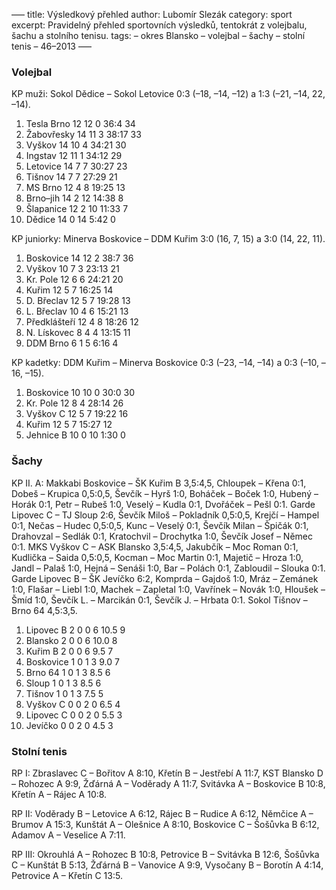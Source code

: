 –––
title: Výsledkový přehled
author: Lubomír Slezák
category: sport
excerpt: Pravidelný přehled sportovních výsledků, tentokrát z volejbalu, šachu a stolního tenisu.
tags:
– okres Blansko
– volejbal
– šachy
– stolní tenis
– 46–2013
–––

### Volejbal

KP muži: Sokol Dědice – Sokol Letovice 0:3 (–18, –14, –12) a 1:3 (–21, –14, 22, –14).

1. Tesla Brno 12 12 0 36:4 34
2. Žabovřesky 14 11 3 38:17 33
3. Vyškov 14 10 4 34:21 30
4. Ingstav 12 11 1 34:12 29
5. Letovice 14 7 7 30:27 23
6. Tišnov 14 7 7 27:29 21
7. MS Brno 12 4 8 19:25 13
8. Brno–jih 14 2 12 14:38 8
9. Šlapanice 12 2 10 11:33 7
10. Dědice 14 0 14 5:42 0

KP juniorky: Minerva Boskovice – DDM Kuřim 3:0 (16, 7, 15) a 3:0 (14, 22, 11).

1. Boskovice 14 12 2 38:7 36
2. Vyškov 10 7 3 23:13 21
3. Kr. Pole 12 6 6 24:21 20
4. Kuřim 12 5 7 16:25 14
5. D. Břeclav 12 5 7 19:28 13
6. L. Břeclav 10 4 6 15:21 13
7. Předklášteří 12 4 8 18:26 12
8. N. Lískovec 8 4 4 13:15 11
9. DDM Brno 6 1 5 6:16 4

KP kadetky: DDM Kuřim – Minerva Boskovice 0:3 (–23, –14, –14) a 0:3 (–10, –16, –15).

1. Boskovice 10 10 0 30:0 30
2. Kr. Pole 12 8 4 28:14 26
3. Vyškov C 12 5 7 19:22 16
4. Kuřim 12 5 7 15:27 12
5. Jehnice B 10 0 10 1:30 0

### Šachy 

KP II. A: Makkabi Boskovice – ŠK Kuřim B 3,5:4,5, Chloupek – Křena 0:1, Dobeš – Krupica 0,5:0,5, Ševčík – Hyrš 1:0, Boháček – Boček 1:0, Hubený – Horák 0:1, Petr – Rubeš 1:0, Veselý – Kudla 0:1, Dvořáček – Pešl 0:1. Garde Lipovec C – TJ Sloup 2:6, Ševčík Miloš – Pokladník 0,5:0,5, Krejčí – Hampel 0:1, Nečas – Hudec 0,5:0,5, Kunc – Veselý 0:1, Ševčík Milan – Špičák 0:1, Drahovzal – Sedlák 0:1, Kratochvil – Drochytka 1:0, Ševčík Josef – Němec 0:1. MKS Vyškov C – ASK Blansko 3,5:4,5, Jakubčík – Moc Roman 0:1, Kudlička – Saida 0,5:0,5, Kocman – Moc Martin 0:1, Majetič – Hroza 1:0, Jandl – Palaš 1:0, Hejná – Senáši 1:0, Bar – Polách 0:1, Zabloudil – Slouka 0:1. Garde Lipovec B – ŠK Jevíčko 6:2, Komprda – Gajdoš 1:0, Mráz – Zemánek 1:0, Flašar – Liebl 1:0, Machek – Zapletal 1:0, Vavřínek – Novák 1:0, Hloušek – Šmíd 1:0, Ševčík L. – Marcikán 0:1, Ševčík J. – Hrbata 0:1. Sokol Tišnov – Brno 64 4,5:3,5.

1. Lipovec B 2 0 0 6 10.5 9
2. Blansko 2 0 0 6 10.0 8
3. Kuřim B 2 0 0 6 9.5 7
4. Boskovice 1 0 1 3 9.0 7
5. Brno 64 1 0 1 3 8.5 6
6. Sloup 1 0 1 3 8.5 6
7. Tišnov 1 0 1 3 7.5 5
8. Vyškov C 0 0 2 0 6.5 4
9. Lipovec C 0 0 2 0 5.5 3
10. Jevíčko 0 0 2 0 4.5 3

### Stolní tenis 

RP I: Zbraslavec C – Bořitov A 8:10, Křetín B – Jestřebí A 11:7, KST Blansko D – Rohozec A 9:9, Žďárná A – Voděrady A 11:7, Svitávka A – Boskovice B 10:8, Křetín A – Rájec A 10:8. 

RP II: Voděrady B – Letovice A 6:12, Rájec B – Rudice A 6:12, Němčice A – Brumov A 15:3, Kunštát A – Olešnice A 8:10, Boskovice C – Šošůvka B 6:12, Adamov A – Veselice A 7:11. 

RP III: Okrouhlá A – Rohozec B 10:8, Petrovice B – Svitávka B 12:6, Šošůvka C – Kunštát B 5:13, Žďárná B – Vanovice A 9:9, Vysočany B – Borotín A 4:14, Petrovice A – Křetín C 13:5.